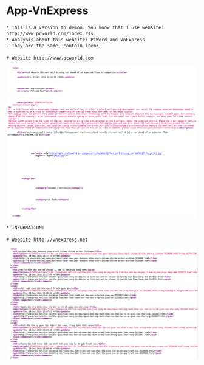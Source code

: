 # App-VnExpress

    * This is a version to demon. You know that i use website: http://www.pcworld.com/index.rss
    * Analysis about this website: PCWord and VnExpress
    - They are the same, contain item:

    # Website http://www.pcworld.com

<p align="center">
  <img src="https://github.com/danisluis6/App-VnExpress/blob/version1/vnexpressversion1/1.png">
</p>

    * INFORMATION: 

    # Website http://vnexpress.net

<p align="center">
  <img src="https://github.com/danisluis6/App-VnExpress/blob/version1/vnexpressversion1/2.png">
</p>

